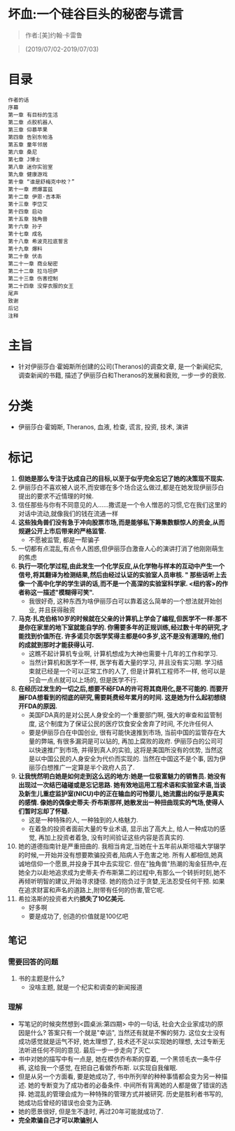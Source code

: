 # 坏血:一个硅谷巨头的秘密与谎言

> 作者:[美]约翰·卡雷鲁

> (2019/07/02-2019/07/03)

# 目录
```
作者的话
序幕
第一章 有目标的生活
第二章 点胶机器人
第三章 仰慕苹果
第四章 告别东帕洛
第五章 童年邻居
第六章 桑尼
第七章 J博士
第八章 迷你实验室
第九章 健康游戏
第十章 “谁是舒梅克中校？”
第十一章 燃爆富兹
第十二章 伊恩·吉本斯
第十三章 李岱艾
第十四章 启动
第十五章 独角兽
第十六章 孙子
第十七章 成名
第十八章 希波克拉底誓言
第十九章 爆料
第二十章 伏击
第二十一章 商业秘密
第二十二章 拉马坦萨
第二十三章 伤害控制
第二十四章 没穿衣服的女王
尾声
致谢
后记
注释
```

# 主旨
* 针对伊丽莎白·霍姆斯所创建的公司(Theranos)的调查文章, 是一个新闻纪实, 调查新闻的书籍, 描述了伊丽莎白和Theranos的发展和衰败, 一步一步的衰败.

# 分类
* 伊丽莎白·霍姆斯, Theranos, 血液, 检查, 谎言, 投资, 技术, 演讲


# 标记
1. **但她是那么专注于达成自己的目标,以至于似乎完全忘记了她的决策现不现实.**
2. 伊丽莎白不喜欢被人说不,而安娜在多个场合这么做过,都是在她发现伊丽莎白提出的要求不近情理的时候.
3. 信任那些与你有不同意见的人……撒谎是一个令人憎恶的习惯,它在我们这里的对话中流动,就像我们的钱在流通一样
4. **这些独角兽们没有急于冲向股票市场,而是能够私下筹集数额惊人的资金,从而规避公开上市后带来的严格监管.**
    * 不愿被监管, 都是一帮骗子
5. 一切都有点混乱,有点令人困惑,但伊丽莎白激奋人心的演讲打消了他刚刚萌生的焦虑
6. **执行一项化学过程,由此发生一个化学反应,从化学物与样本的互动中产生一个信号,将其翻译为检测结果,然后由经过认证的实验室人员审核. " 那些话听上去像一个高中化学的学生讲的话,而不是一个高深的实验室科学家. <纽约客>的作者称这一描述"模糊得可笑".**
    * 我很好奇, 这种东西为啥伊丽莎白可以靠着这么简单的一个想法就开始创业, 并且获得融资
7. **马克·扎克伯格10岁的时候就在父亲的计算机上学会了编程,但医学不一样:那不是你在家里的地下室就能自学的. 你需要多年的正规训练,经过数十年的研究,才能找到价值所在. 许多诺贝尔医学奖得主都是60多岁,这不是没有道理的,他们的成就到那时才能获得认可.**
    * 这瞧不起计算机专业啊, 计算机想成为大神也需要十几年的工作和学习. 
    * 当然计算机和医学不一样, 医学有着大量的学习, 并且没有实习期. 学习结束就已经是一个可以正常工作的人了, 但是计算机工程师不一样, 他可以是只会一点点就可以上场的, 但是医学不行.
8. **在经历过发生的一切之后,想要不经FDA的许可将其商用化,是不可能的. 而要开展FDA想看到的彻底的研究,需要耗费经年累月的时间. 这是她为什么起初想绕开FDA的原因.**
    * 美国FDA真的是对公民人身安全的一个重要部门啊, 强大的审查和监管制度, 这个制度为了保证公民的医疗饮食安全舍弃了时间, 不允许任何人
    * 要是伊丽莎白在中国创业, 很有可能快速推到市场, 当前中国的监管存在大量的弊端, 有很多漏洞是可以钻的, 再加上腐败的政府. 伊丽莎白的公司可以快速推广到市场, 并得到真人的实验, 这将是美国所没有的优势, 当然这是以中国公民的人身安全为代价而实现的. 当然在中国这不是个事, 因为伊丽莎白想推广一定算是半个政府人员了.
9. **让我恍然明白她是如何走到这么远的地方:她是一位极富魅力的销售员. 她没有出现过一次结巴磕碰或是忘记思路. 她有效地运用工程术语和实验室术语,当谈及新生儿重症监护室(NICU)中的正在输血的可怜婴儿,她流露出的似乎是真实的感情. 像她的偶像史蒂夫·乔布斯那样,她散发出一种扭曲现实的气场,使得人们暂时忘却了怀疑.**
    * 这是一种特殊的人, 一种独到的人格魅力.
    * 在着急的投资者面前大量的专业术语, 显示出了高大上, 给人一种成功的感觉, 再加上投资者着急, 没有时间验证这些内容是否真实的.
10. 她的道德指南针是严重扭曲的. 我相当肯定,当她在十五年前从斯坦福大学辍学的时候,一开始并没有想要欺骗投资者,陷病人于危害之地. 所有人都相信,她真诚地信仰一个愿景,并投身于其中去实现它. 但在"独角兽"热潮的淘金狂热中,在她全力以赴地追求成为史蒂夫·乔布斯第二的过程中,有那么一个转折时刻,她不再倾听明智的建议,开始寻求捷径. 她的抱负过于贪婪,无法忍受任何干预. 如果在追求财富和声名的道路上,附带有任何的伤害,管它呢.
12. 希拉洛斯的投资者大约**损失了10亿美元.**
    * 好多啊
    * 要是成功了, 创造的价值就是100亿吧


## 笔记
### 需要回答的问题
1. 书的主题是什么?
    * 没啥主题, 就是一个纪实和调查的新闻报道

### 理解
* 写笔记的时候突然想到<圆桌派:第四期> 中的一句话, 社会大企业家成功的原因是什么? 答案只有一个就是"幸运", 当然还有就是不懈的努力. 这位女士没有成功感觉就是运气不好, 她太理想了, 技术还不足以实现她的理想, 太过专断无法听进任何不同的意见. 最后一步一步走向了灭亡
* 书中对她的描写中有一点是, 她在模仿乔布斯的穿着, 一个黑领毛衣一条牛仔裤, 这给我一个感觉, 在把自己看做乔布斯. 以实现自我催眠.
* 但是从另一个方面看, 要是她成功了, 书中所列举的种种事情都会变为另一种描述. 她的专断变为了成功者的必备条件. 中间所有背离她的人都是做了错误的选择. 她混乱的管理会成为一种特殊的管理方式并被研究. 历史是胜利者书写的, 她成功后曾经的错误也会变为正确. 
* 她的愿景很好, 但是生不逢时, 再过20年可能就成功了. 
* **完全欺骗自己才可以欺骗别人**